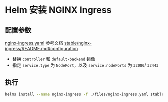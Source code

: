 # Helm 安装 NGINX Ingress

## 配置参数

[nginx-ingress.yaml](./files/nginx-ingress.yaml) 参考文档 [stable/nginx-ingress/README.md#configuration ](https://github.com/helm/charts/blob/master/stable/nginx-ingress/README.md#configuration)

- 替换 `controller` 和 `default-backend`  镜像
- 指定 `service.type`  为  `NodePort`，以及 `service.nodePorts` 为 `32080`/ `32443`




## 执行

```sh
helms install --name nginx-ingress -f ./files/nginx-ingress.yaml stable/nginx-ingress
```


